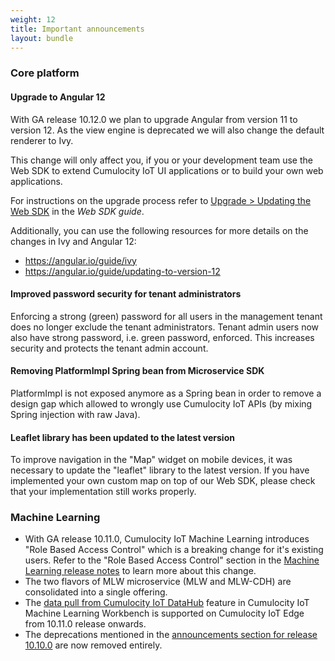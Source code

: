 ```yaml
---
weight: 12
title: Important announcements
layout: bundle
---
```


### Core platform

#### Upgrade to Angular 12

With GA release 10.12.0 we plan to upgrade Angular from version 11 to version 12. As the view engine is deprecated we will also change the default renderer to Ivy.

This change will only affect you, if you or your development team use the Web SDK to extend Cumulocity IoT UI applications or to build your own web applications.

For instructions on the upgrade process refer to [Upgrade > Updating the Web SDK](https://cumulocity.com/guides/web/upgrade/#update-to-an-newer-version) in the *Web SDK guide*.

Additionally, you can use the following resources for more details on the changes in Ivy and Angular 12:

- https://angular.io/guide/ivy
- https://angular.io/guide/updating-to-version-12

#### Improved password security for tenant administrators

Enforcing a strong (green) password for all users in the management tenant does no longer exclude the tenant administrators. Tenant admin users now also have strong password, i.e. green password, enforced. This increases security and protects the tenant admin account.

#### Removing PlatformImpl Spring bean from Microservice SDK

PlatformImpl is not exposed anymore as a Spring bean in order to remove a design gap which allowed to wrongly use Cumulocity IoT APIs (by mixing Spring injection with raw Java).

#### Leaflet library has been updated to the latest version

To improve navigation in the "Map" widget on mobile devices, it was necessary to update the "leaflet" library to the latest version. If you have implemented your own custom map on top of our Web SDK, please check that your implementation still works properly.


### Machine Learning

* With GA release 10.11.0, Cumulocity IoT Machine Learning introduces "Role Based Access Control" which is a breaking change for it's existing users. Refer to the "Role Based Access Control" section in the [Machine Learning release notes](/release-10-11-0/machine-learning-10-11-0/#10_11_0) to learn more about this change.
* The two flavors of MLW microservice (MLW and MLW-CDH) are consolidated into a single offering.
* The [data pull from Cumulocity IoT DataHub](https://cumulocity.com/guides/machine-learning/web-app-mlw/#datahub) feature in Cumulocity IoT Machine Learning Workbench is supported on Cumulocity IoT Edge from 10.11.0 release onwards.
* The deprecations mentioned in the [announcements section for release 10.10.0](/release-10-10-0/announcements-10-10-0/#machine-learning) are now removed entirely.
